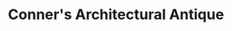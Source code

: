 ---
title: "Conner's Architectural Antique"
url: /lincoln/conners-architectural-antique/
shop: Antiquitäten
---